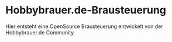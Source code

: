 # Hobbybrauer.de-Brausteuerung
Hier entsteht eine OpenSource Brausteuerung entwickelt von der Hobbybrauer.de Community
